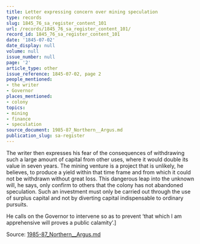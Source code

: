 ```yaml
---
title: Letter expressing concern over mining speculation
type: records
slug: 1845_76_sa_register_content_101
url: /records/1845_76_sa_register_content_101/
record_id: 1845_76_sa_register_content_101
date: '1845-07-02'
date_display: null
volume: null
issue_number: null
page: '2'
article_type: other
issue_reference: 1845-07-02, page 2
people_mentioned:
- the writer
- Governor
places_mentioned:
- colony
topics:
- mining
- finance
- speculation
source_document: 1985-87_Northern__Argus.md
publication_slug: sa-register
---
```


The writer then expresses his fear of the consequences of withdrawing such a large amount of capital from other uses, where it would double its value in seven years.  The mining venture is a project that is unlikely, he believes, to produce a yield within that time frame and from which it could not be withdrawn without great loss.  This dangerous leap into the unknown will, he says, only confirm to others that the colony has not abandoned speculation.  Such an investment must only be carried out through the use of surplus capital and not by diverting capital indispensable to ordinary pursuits.

He calls on the Governor to intervene so as to prevent ‘that which I am apprehensive will proves a public calamity’.]

Source: [1985-87_Northern__Argus.md](/downloads/markdown/1985-87_Northern__Argus.md)
